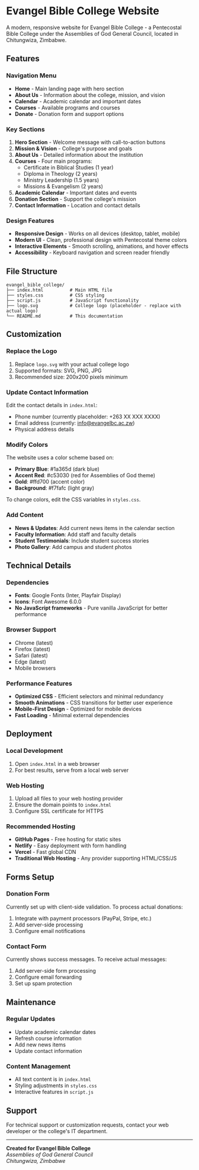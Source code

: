 # Evangel Bible College Website

A modern, responsive website for Evangel Bible College - a Pentecostal Bible College under the Assemblies of God General Council, located in Chitungwiza, Zimbabwe.

## Features

### Navigation Menu
- **Home** - Main landing page with hero section
- **About Us** - Information about the college, mission, and vision
- **Calendar** - Academic calendar and important dates
- **Courses** - Available programs and courses
- **Donate** - Donation form and support options

### Key Sections

1. **Hero Section** - Welcome message with call-to-action buttons
2. **Mission & Vision** - College's purpose and goals
3. **About Us** - Detailed information about the institution
4. **Courses** - Four main programs:
   - Certificate in Biblical Studies (1 year)
   - Diploma in Theology (2 years)
   - Ministry Leadership (1.5 years)
   - Missions & Evangelism (2 years)
5. **Academic Calendar** - Important dates and events
6. **Donation Section** - Support the college's mission
7. **Contact Information** - Location and contact details

### Design Features
- **Responsive Design** - Works on all devices (desktop, tablet, mobile)
- **Modern UI** - Clean, professional design with Pentecostal theme colors
- **Interactive Elements** - Smooth scrolling, animations, and hover effects
- **Accessibility** - Keyboard navigation and screen reader friendly

## File Structure

```
evangel_bible_college/
├── index.html          # Main HTML file
├── styles.css          # CSS styling
├── script.js           # JavaScript functionality
├── logo.svg            # College logo (placeholder - replace with actual logo)
└── README.md           # This documentation
```

## Customization

### Replace the Logo
1. Replace `logo.svg` with your actual college logo
2. Supported formats: SVG, PNG, JPG
3. Recommended size: 200x200 pixels minimum

### Update Contact Information
Edit the contact details in `index.html`:
- Phone number (currently placeholder: +263 XX XXX XXXX)
- Email address (currently: info@evangelbc.ac.zw)
- Physical address details

### Modify Colors
The website uses a color scheme based on:
- **Primary Blue**: #1a365d (dark blue)
- **Accent Red**: #c53030 (red for Assemblies of God theme)
- **Gold**: #ffd700 (accent color)
- **Background**: #f7fafc (light gray)

To change colors, edit the CSS variables in `styles.css`.

### Add Content
- **News & Updates**: Add current news items in the calendar section
- **Faculty Information**: Add staff and faculty details
- **Student Testimonials**: Include student success stories
- **Photo Gallery**: Add campus and student photos

## Technical Details

### Dependencies
- **Fonts**: Google Fonts (Inter, Playfair Display)
- **Icons**: Font Awesome 6.0.0
- **No JavaScript frameworks** - Pure vanilla JavaScript for better performance

### Browser Support
- Chrome (latest)
- Firefox (latest)
- Safari (latest)
- Edge (latest)
- Mobile browsers

### Performance Features
- **Optimized CSS** - Efficient selectors and minimal redundancy
- **Smooth Animations** - CSS transitions for better user experience
- **Mobile-First Design** - Optimized for mobile devices
- **Fast Loading** - Minimal external dependencies

## Deployment

### Local Development
1. Open `index.html` in a web browser
2. For best results, serve from a local web server

### Web Hosting
1. Upload all files to your web hosting provider
2. Ensure the domain points to `index.html`
3. Configure SSL certificate for HTTPS

### Recommended Hosting
- **GitHub Pages** - Free hosting for static sites
- **Netlify** - Easy deployment with form handling
- **Vercel** - Fast global CDN
- **Traditional Web Hosting** - Any provider supporting HTML/CSS/JS

## Forms Setup

### Donation Form
Currently set up with client-side validation. To process actual donations:
1. Integrate with payment processors (PayPal, Stripe, etc.)
2. Add server-side processing
3. Configure email notifications

### Contact Form
Currently shows success messages. To receive actual messages:
1. Add server-side form processing
2. Configure email forwarding
3. Set up spam protection

## Maintenance

### Regular Updates
- Update academic calendar dates
- Refresh course information
- Add new news items
- Update contact information

### Content Management
- All text content is in `index.html`
- Styling adjustments in `styles.css`
- Interactive features in `script.js`

## Support

For technical support or customization requests, contact your web developer or the college's IT department.

---

**Created for Evangel Bible College**  
*Assemblies of God General Council*  
*Chitungwiza, Zimbabwe*
